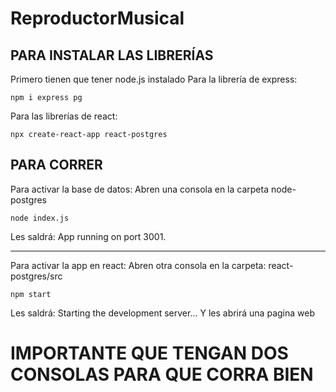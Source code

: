# ReproductorMusical

## PARA INSTALAR LAS LIBRERÍAS
Primero tienen que tener node.js instalado
Para la librería de express:
```
npm i express pg
```
Para las librerías de react:
```
npx create-react-app react-postgres
```

##  PARA CORRER
Para activar la base de datos: Abren una consola en la carpeta node-postgres
```
node index.js
```
Les saldrá: App running on port 3001.
______________________________________________________________________________
Para activar la app en react: Abren otra consola en la carpeta: react-postgres/src
```
npm start
```
Les saldrá: Starting the development server...
Y les abrirá una pagina web

#  IMPORTANTE QUE TENGAN DOS CONSOLAS PARA QUE CORRA BIEN

